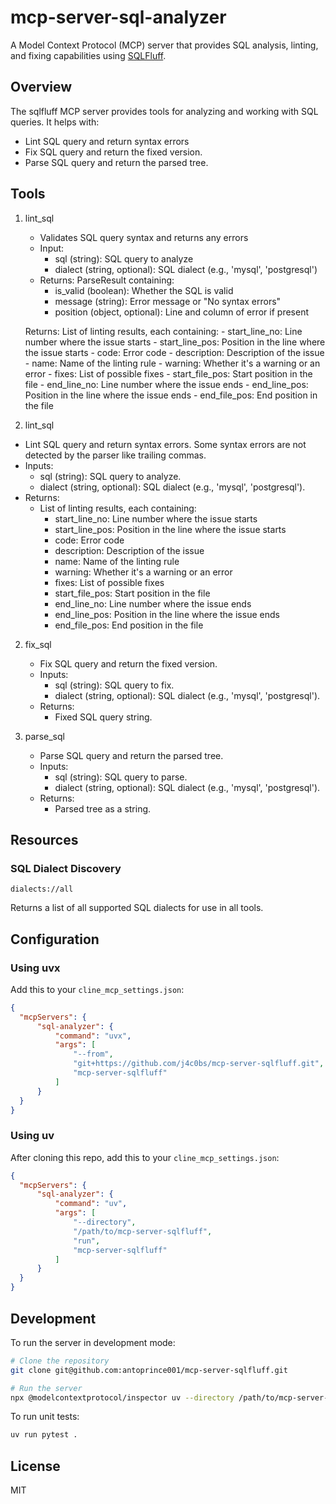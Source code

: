 # mcp-server-sql-analyzer

A Model Context Protocol (MCP) server that provides SQL analysis, linting, and fixing capabilities using [SQLFluff](https://sqlfluff.com/).

## Overview

The sqlfluff MCP server provides tools for analyzing and working with SQL queries. It helps with:

- Lint SQL query and return syntax errors
- Fix SQL query and return the fixed version.
- Parse SQL query and return the parsed tree.

## Tools

1. lint_sql
   - Validates SQL query syntax and returns any errors
   - Input:
     - sql (string): SQL query to analyze
     - dialect (string, optional): SQL dialect (e.g., 'mysql', 'postgresql')
   - Returns: ParseResult containing:
     - is_valid (boolean): Whether the SQL is valid
     - message (string): Error message or "No syntax errors"
     - position (object, optional): Line and column of error if present




    Returns:
        List of linting results, each containing:
            - start_line_no: Line number where the issue starts
            - start_line_pos: Position in the line where the issue starts
            - code: Error code
            - description: Description of the issue
            - name: Name of the linting rule
            - warning: Whether it's a warning or an error
            - fixes: List of possible fixes
            - start_file_pos: Start position in the file
            - end_line_no: Line number where the issue ends
            - end_line_pos: Position in the line where the issue ends
            - end_file_pos: End position in the file

1. lint_sql
  - Lint SQL query and return syntax errors. Some syntax errors are not detected by the parser like trailing commas.
  - Inputs:
    - sql (string): SQL query to analyze.
    - dialect (string, optional): SQL dialect (e.g., 'mysql', 'postgresql').
  - Returns: 
    - List of linting results, each containing:
      - start_line_no: Line number where the issue starts
      - start_line_pos: Position in the line where the issue starts
      - code: Error code
      - description: Description of the issue
      - name: Name of the linting rule
      - warning: Whether it's a warning or an error
      - fixes: List of possible fixes
      - start_file_pos: Start position in the file
      - end_line_no: Line number where the issue ends
      - end_line_pos: Position in the line where the issue ends
      - end_file_pos: End position in the file


2. fix_sql
   - Fix SQL query and return the fixed version.
   - Inputs:
     - sql (string): SQL query to fix.
     - dialect (string, optional): SQL dialect (e.g., 'mysql', 'postgresql').
   - Returns:
     - Fixed SQL query string.

3. parse_sql
   - Parse SQL query and return the parsed tree.
   - Inputs:
     - sql (string): SQL query to parse.
     - dialect (string, optional): SQL dialect (e.g., 'mysql', 'postgresql').
   - Returns:
     - Parsed tree as a string.

## Resources

### SQL Dialect Discovery

```
dialects://all
```

Returns a list of all supported SQL dialects for use in all tools.

## Configuration

### Using uvx

Add this to your `cline_mcp_settings.json`:

```json
{
  "mcpServers": {
      "sql-analyzer": {
          "command": "uvx",
          "args": [
              "--from",
              "git+https://github.com/j4c0bs/mcp-server-sqlfluff.git",
              "mcp-server-sqlfluff"
          ]
      }
  }
}
```

### Using uv

After cloning this repo, add this to your `cline_mcp_settings.json`:

```json
{
  "mcpServers": {
      "sql-analyzer": {
          "command": "uv",
          "args": [
              "--directory",
              "/path/to/mcp-server-sqlfluff",
              "run",
              "mcp-server-sqlfluff"
          ]
      }
  }
}
```

## Development

To run the server in development mode:

```bash
# Clone the repository
git clone git@github.com:antoprince001/mcp-server-sqlfluff.git

# Run the server
npx @modelcontextprotocol/inspector uv --directory /path/to/mcp-server-sqlfluff run mcp-server-sqlfluff
```

To run unit tests:

```bash
uv run pytest .
```

## License

MIT
